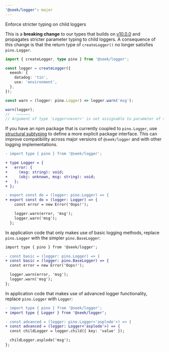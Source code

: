 ```yaml
---
'@seek/logger': major
---
```


Enforce stricter typing on child loggers

This is a **breaking change** to our types that builds on [v10.0.0](https://github.com/seek-oss/logger/releases/v10.0.0) and propagates stricter parameter typing to child loggers. A consequence of this change is that the return type of `createLogger()` no longer satisfies `pino.Logger`.

```typescript
import { createLogger, type pino } from '@seek/logger';

const logger = createLogger({
  eeeoh: {
    datadog: 'tin',
    use: 'environment',
  },
});

const warn = (logger: pino.Logger) => logger.warn('msg');

warn(logger);
//   ~~~~~~
// Argument of type 'Logger<never>' is not assignable to parameter of type 'Logger'.
```

If you have an npm package that is currently coupled to `pino.Logger`, use [structural subtyping](https://www.typescriptlang.org/docs/handbook/type-compatibility.html) to define a more explicit package interface. This can improve compatibility across major versions of `@seek/logger` and with other logging implementations.

```diff
- import type { pino } from '@seek/logger';

+ type Logger = {
+   error: {
+     (msg: string): void;
+     (obj: unknown, msg: string): void;
+   };
+ };

- export const do = (logger: pino.Logger) => {
+ export const do = (logger: Logger) => {
    const error = new Error('Oops!');

    logger.warn(error, 'msg');
    logger.warn('msg');
  };
```

In application code that only makes use of basic logging methods, replace `pino.Logger` with the simpler `pino.BaseLogger`:

```diff
import type { pino } from '@seek/logger';

- const basic = (logger: pino.Logger) => {
+ const basic = (logger: pino.BaseLogger) => {
  const error = new Error('Oops!');

  logger.warn(error, 'msg');
  logger.warn('msg');
};
```

In application code that makes use of advanced logger functionality, replace `pino.Logger` with `Logger`:

```diff
- import type { pino } from '@seek/logger';
+ import type { Logger } from '@seek/logger';

- const advanced = (logger: pino.Logger<'asplode'>) => {
+ const advanced = (logger: Logger<'asplode'>) => {
  const childLogger = logger.child({ key: 'value' });

  childLogger.asplode('msg');
};
```
